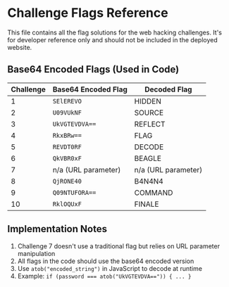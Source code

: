 # Challenge Flags Reference

This file contains all the flag solutions for the web hacking challenges.
It's for developer reference only and should not be included in the deployed website.

## Base64 Encoded Flags (Used in Code)

| Challenge | Base64 Encoded Flag | Decoded Flag        |
|-----------|---------------------|---------------------|
| 1         | `SElEREVO`          | HIDDEN              |
| 2         | `U09VUkNF`          | SOURCE              |
| 3         | `UkVGTEVDVA==`      | REFLECT             |
| 4         | `RkxBRw==`          | FLAG                |
| 5         | `REVDT0RF`          | DECODE              |
| 6         | `QkVBR0xF`          | BEAGLE              |
| 7         | n/a (URL parameter) | n/a (URL parameter) |
| 8         | `QjRONE40`          | B4N4N4              |
| 9         | `Q09NTUFORA==`      | COMMAND             |
| 10        | `RklOQUxF`          | FINALE              |

## Implementation Notes

1. Challenge 7 doesn't use a traditional flag but relies on URL parameter manipulation
2. All flags in the code should use the base64 encoded version
3. Use `atob("encoded_string")` in JavaScript to decode at runtime
4. Example: `if (password === atob("UkVGTEVDVA==")) { ... }`
